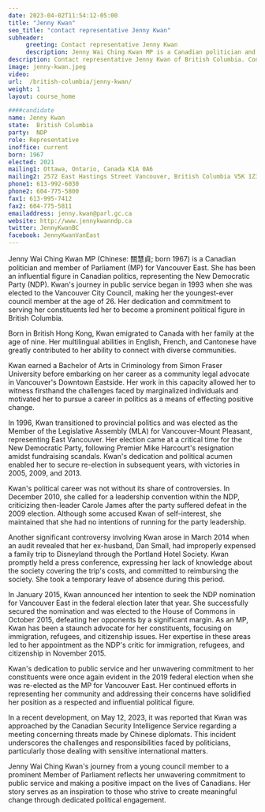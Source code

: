 ```yaml
---
date: 2023-04-02T11:54:12-05:00
title: "Jenny Kwan"
seo_title: "contact representative Jenny Kwan"
subheader:
     greeting: Contact representative Jenny Kwan
     description: Jenny Wai Ching Kwan MP is a Canadian politician and member of Parliament (MP) for Vancouver East. She has been an influential figure in Canadian politics, representing the New Democratic Party (NDP). Kwan's journey in public service began in 1993 when she was elected to the Vancouver City Council, making her the youngest-ever council member at the age of 26. Her dedication and commitment to serving her constituents led her to become a prominent political figure in British Columbia.
description: Contact representative Jenny Kwan of British Columbia. Contact information for Jenny Kwan includes email address, phone number, and mailing address.
image: jenny-kwan.jpeg
video:
url:  /british-columbia/jenny-kwan/
weight: 1
layout: course_home

####candidate
name: Jenny Kwan
state:	British Columbia
party:	NDP
role: Representative
inoffice: current
born: 1967
elected: 2021
mailing1: Ottawa, Ontario, Canada K1A 0A6
mailing2: 2572 East Hastings Street Vancouver, British Columbia V5K 1Z3
phone1: 613-992-6030
phone2: 604-775-5800
fax1: 613-995-7412
fax2: 604-775-5811
emailaddress: jenny.kwan@parl.gc.ca
website: http://www.jennykwanndp.ca
twitter: JennyKwanBC
facebook: JennyKwanVanEast
---
```


Jenny Wai Ching Kwan MP (Chinese: 關慧貞; born 1967) is a Canadian politician and member of Parliament (MP) for Vancouver East. She has been an influential figure in Canadian politics, representing the New Democratic Party (NDP). Kwan's journey in public service began in 1993 when she was elected to the Vancouver City Council, making her the youngest-ever council member at the age of 26. Her dedication and commitment to serving her constituents led her to become a prominent political figure in British Columbia.

Born in British Hong Kong, Kwan emigrated to Canada with her family at the age of nine. Her multilingual abilities in English, French, and Cantonese have greatly contributed to her ability to connect with diverse communities.

Kwan earned a Bachelor of Arts in Criminology from Simon Fraser University before embarking on her career as a community legal advocate in Vancouver's Downtown Eastside. Her work in this capacity allowed her to witness firsthand the challenges faced by marginalized individuals and motivated her to pursue a career in politics as a means of effecting positive change.

In 1996, Kwan transitioned to provincial politics and was elected as the Member of the Legislative Assembly (MLA) for Vancouver-Mount Pleasant, representing East Vancouver. Her election came at a critical time for the New Democratic Party, following Premier Mike Harcourt's resignation amidst fundraising scandals. Kwan's dedication and political acumen enabled her to secure re-election in subsequent years, with victories in 2005, 2009, and 2013.

Kwan's political career was not without its share of controversies. In December 2010, she called for a leadership convention within the NDP, criticizing then-leader Carole James after the party suffered defeat in the 2009 election. Although some accused Kwan of self-interest, she maintained that she had no intentions of running for the party leadership.

Another significant controversy involving Kwan arose in March 2014 when an audit revealed that her ex-husband, Dan Small, had improperly expensed a family trip to Disneyland through the Portland Hotel Society. Kwan promptly held a press conference, expressing her lack of knowledge about the society covering the trip's costs, and committed to reimbursing the society. She took a temporary leave of absence during this period.

In January 2015, Kwan announced her intention to seek the NDP nomination for Vancouver East in the federal election later that year. She successfully secured the nomination and was elected to the House of Commons in October 2015, defeating her opponents by a significant margin. As an MP, Kwan has been a staunch advocate for her constituents, focusing on immigration, refugees, and citizenship issues. Her expertise in these areas led to her appointment as the NDP's critic for immigration, refugees, and citizenship in November 2015.

Kwan's dedication to public service and her unwavering commitment to her constituents were once again evident in the 2019 federal election when she was re-elected as the MP for Vancouver East. Her continued efforts in representing her community and addressing their concerns have solidified her position as a respected and influential political figure.

In a recent development, on May 12, 2023, it was reported that Kwan was approached by the Canadian Security Intelligence Service regarding a meeting concerning threats made by Chinese diplomats. This incident underscores the challenges and responsibilities faced by politicians, particularly those dealing with sensitive international matters.

Jenny Wai Ching Kwan's journey from a young council member to a prominent Member of Parliament reflects her unwavering commitment to public service and making a positive impact on the lives of Canadians. Her story serves as an inspiration to those who strive to create meaningful change through dedicated political engagement.
